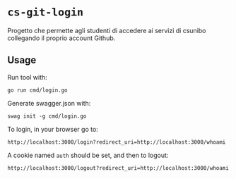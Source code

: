 # `cs-git-login`

Progetto che permette agli studenti di accedere ai servizi di csunibo collegando il proprio account Github.

## Usage

Run tool with:

```shell
go run cmd/login.go
```

Generate swagger.json with:

```shell
swag init -g cmd/login.go
```

To login, in your browser go to:

```
http://localhost:3000/login?redirect_uri=http://localhost:3000/whoami
```

A cookie named `auth` should be set, and then to logout:

```
http://localhost:3000/logout?redirect_uri=http://localhost:3000/whoami
```
